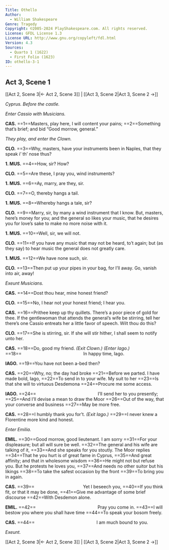 ```yaml
---
Title: Othello
Author: 
  - William Shakespeare
Genre: Tragedy
Copyright: ©2005-2024 PlayShakespeare.com. All rights reserved.
License: GFDL License 1.3
License URL: http://www.gnu.org/copyleft/fdl.html
Version: 4.3
Sources:
  - Quarto 1 (1622)
  - First Folio (1623)
ID: othello-3-1
---
```


## Act 3, Scene 1
[[Act 2, Scene 3|← Act 2, Scene 3]] | [[Act 3, Scene 2|Act 3, Scene 2 →]]

*Cyprus. Before the castle.*

*Enter Cassio with Musicians.*

**CAS.**
==1==Masters, play here, I will content your pains;
==2==Something that’s brief; and bid “Good morrow, general.”

*They play, and enter the Clown.*

**CLO.**
==3==Why, masters, have your instruments been in Naples, that they speak i’ th’ nose thus?

**1. MUS.**
==4==How, sir? How?

**CLO.**
==5==Are these, I pray you, wind instruments?

**1. MUS.**
==6==Ay, marry, are they, sir.

**CLO.**
==7==O, thereby hangs a tail.

**1. MUS.**
==8==Whereby hangs a tale, sir?

**CLO.**
==9==Marry, sir, by many a wind instrument that I know. But, masters, here’s money for you; and the general so likes your music, that he desires you for love’s sake to make no more noise with it.

**1. MUS.**
==10==Well, sir, we will not.

**CLO.**
==11==If you have any music that may not be heard, to’t again; but (as they say) to hear music the general does not greatly care.

**1. MUS.**
==12==We have none such, sir.

**CLO.**
==13==Then put up your pipes in your bag, for I’ll away. Go, vanish into air, away!

*Exeunt Musicians.*

**CAS.**
==14==Dost thou hear, mine honest friend?

**CLO.**
==15==No, I hear not your honest friend; I hear you.

**CAS.**
==16==Prithee keep up thy quillets. There’s a poor piece of gold for thee. If the gentlewoman that attends the general’s wife be stirring, tell her there’s one Cassio entreats her a little favor of speech. Wilt thou do this?

**CLO.**
==17==She is stirring, sir. If she will stir hither, I shall seem to notify unto her.

**CAS.**
==18==Do, good my friend.
*(Exit Clown.)*
*(Enter Iago.)*
==18==              In happy time, Iago.

**IAGO.**
==19==You have not been a-bed then?

**CAS.**
==20==Why, no; the day had broke
==21==Before we parted. I have made bold, Iago,
==22==To send in to your wife. My suit to her
==23==Is that she will to virtuous Desdemona
==24==Procure me some access.

**IAGO.**
==24==              I’ll send her to you presently;
==25==And I’ll devise a mean to draw the Moor
==26==Out of the way, that your converse and business
==27==May be more free.

**CAS.**
==28==I humbly thank you for’t.
*(Exit Iago.)*
==29==I never knew a Florentine more kind and honest.

*Enter Emilia.*

**EMIL.**
==30==Good morrow, good lieutenant. I am sorry
==31==For your displeasure; but all will sure be well.
==32==The general and his wife are talking of it,
==33==And she speaks for you stoutly. The Moor replies
==34==That he you hurt is of great fame in Cyprus,
==35==And great affinity; and that in wholesome wisdom
==36==He might not but refuse you. But he protests he loves you,
==37==And needs no other suitor but his likings
==38==To take the safest occasion by the front
==39==To bring you in again.

**CAS.**
==39==           Yet I beseech you,
==40==If you think fit, or that it may be done,
==41==Give me advantage of some brief discourse
==42==With Desdemon alone.

**EMIL.**
==42==              Pray you come in.
==43==I will bestow you where you shall have time
==44==To speak your bosom freely.

**CAS.**
==44==              I am much bound to you.

*Exeunt.*

[[Act 2, Scene 3|← Act 2, Scene 3]] | [[Act 3, Scene 2|Act 3, Scene 2 →]]